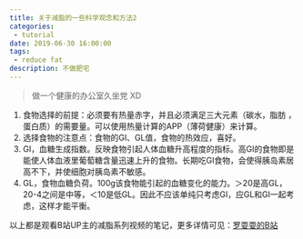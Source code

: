 ```yaml
---
title: 关于减脂的一些科学观念和方法2
categories: 
 - tutorial 
date: 2019-06-30 16:00:00
tags: 
 - reduce fat
description: 不做肥宅
---
```

<!-- more -->

> 做一个健康的办公室久坐党 XD

1. 食物选择的前提：必须要有热量赤字，并且必须满足三大元素（碳水，脂肪 ，蛋白质）的需要量。可以使用热量计算的APP（薄荷健康）来计算。
2. 选择食物的注意点：食物的GI、GL值，食物的热效应，喜好。
3. GI，血糖生成指数。反映食物引起人体血糖升高程度的指标。高GI的食物即是能使人体血液里葡萄糖含量迅速上升的食物。长期吃GI食物，会使得胰岛素居高不下，并使细胞对胰岛素不敏感。
4. GL，食物血糖负荷。100g该食物能引起的血糖变化的能力。＞20是高GL，20-4之间是中等，＜10是低GL。因此不应该单纯只考虑GI，应GL和GI一起考虑，这样才能平衡。



以上都是观看B站UP主的减脂系列视频的笔记，更多详情可见：[罗耍耍的B站](https://space.bilibili.com/13733295?spm_id_from=333.788.b_765f7570696e666f.1)